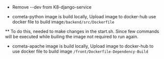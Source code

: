 * Remove --dev from K8-django-service

* cometa-python image is build locally, Upload image to docker-hub use docker file to build image```/backend/src/Dockerfile```

** To do this, needed to make changes in the start.sh. Since few commands will be executed while builing the image not required to run again.

* cometa-apache image is build locally, Upload image to docker-hub to use docker file to build image ```/front/Dockerfile-Dependency-Build```
